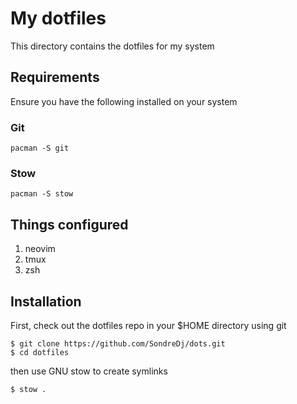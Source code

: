 # My dotfiles

This directory contains the dotfiles for my system

## Requirements

Ensure you have the following installed on your system

### Git

```
pacman -S git
```

### Stow

```
pacman -S stow
```
## Things configured
1. neovim
2. tmux
3. zsh
## Installation

First, check out the dotfiles repo in your $HOME directory using git

```
$ git clone https://github.com/SondreDj/dots.git
$ cd dotfiles
```

then use GNU stow to create symlinks

```
$ stow .
```
